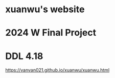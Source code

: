 # xuanwu's website
# 2024 W Final Project
# DDL 4.18
https://vanvan021.github.io/xuanwu/xuanwu.html
